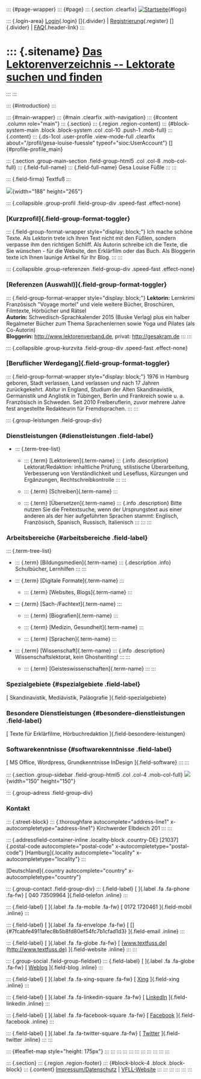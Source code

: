 ::: {#page-wrapper}
::: {#page}
::: {.section .clearfix}
[![Startseite](https://www.lektoren.de/sites/default/files/VfLL_logo.jpg)](/ "Startseite"){#logo}

::: {.login-area}
[Login](/user){.login} []{.divider} \|
[Registrierung](/user/register){.register} []{.divider} \|
[FAQ](/faq-page){.header-link}
:::

::: {.sitename}
[Das Lektorenverzeichnis -- Lektorate suchen und finden](/ "Startseite")
========================================================================
:::
:::

::: {#introduction}
:::

::: {#main-wrapper}
::: {#main .clearfix .with-navigation}
::: {#content .column role="main"}
::: {.section}
::: {.region .region-content}
::: {#block-system-main .block .block-system .col .col-10 .push-1 .mob-full}
::: {.content}
::: {.ds-1col .user-profile .view-mode-full .clearfix about="/profil/gesa-louise-fuessle" typeof="sioc:UserAccount"}
[]{#profile-profile_main}

::: {.section .group-main-section .field-group-html5 .col .col-8 .mob-col-full}
::: {.field-full-name}
::: {.field-full-name}
Gesa Louise Füßle
:::
:::

::: {.field-firma}
Textfuß
:::

![](https://www.lektoren.de/sites/default/files/styles/profile-image-full/public/users/profile_img/GesaCV.png?itok=oNSl7OxR){width="188"
height="265"}

::: {.collapsible .group-profil .field-group-div .speed-fast .effect-none}
### [Kurzprofil]{.field-group-format-toggler}

::: {.field-group-format-wrapper style="display: block;"}
Ich mache schöne Texte. Als Lektorin trete ich Ihren Text nicht mit den
Füßlen, sondern verpasse ihm den richtigen Schliff. Als Autorin schreibe
ich die Texte, die Sie wünschen - für die Website, den Erklärfilm oder
das Buch. Als Bloggerin texte ich Ihnen launige Artikel für Ihr Blog.
:::
:::

::: {.collapsible .group-referenzen .field-group-div .speed-fast .effect-none}
### [Referenzen (Auswahl)]{.field-group-format-toggler}

::: {.field-group-format-wrapper style="display: block;"}
**Lektorin:** Lernkrimi Französisch \"Voyage mortel\" und viele weitere
Bücher, Broschüren, Filmtexte, Hörbücher und Rätsel\
**Autorin:** Schwedisch-Sprachkalender 2015 (Buske Verlag) plus ein
halber Regalmeter Bücher zum Thema Sprachenlernen sowie Yoga und Pilates
(als Co-Autorin)\
**Bloggerin:** <http://www.lektorenverband.de>, privat:
<http://gesakram.de>
:::
:::

::: {.collapsible .group-kurzvita .field-group-div .speed-fast .effect-none}
### [Beruflicher Werdegang]{.field-group-format-toggler}

::: {.field-group-format-wrapper style="display: block;"}
1976 in Hamburg geboren, Stadt verlassen, Land verlassen und nach 17
Jahren zurückgekehrt. Abitur in England, Studium der Alten
Skandinavistik, Germanistik und Anglistik in Tübingen, Berlin und
Frankreich sowie u. a. Französisch in Schweden. Seit 2010
Freiberuflerin, zuvor mehrere Jahre fest angestellte Redakteurin für
Fremdsprachen.
:::
:::

::: {.group-leistungen .field-group-div}
### Dienstleistungen {#dienstleistungen .field-label}

-   ::: {.term-tree-list}
    -   ::: {.term}
        [Lektorieren]{.term-name}
        ::: {.info .description}
        Lektorat/Redaktion: inhaltliche Prüfung, stilistische
        Überarbeitung, Verbesserung von Verständlichkeit und Lesefluss,
        Kürzungen und Ergänzungen, Rechtschreibkontrolle
        :::
        :::

    -   ::: {.term}
        [Schreiben]{.term-name}
        :::

    -   ::: {.term}
        [Übersetzen]{.term-name}
        ::: {.info .description}
        Bitte nutzen Sie die Freitextsuche, wenn der Ursprungstext aus
        einer anderen als der hier aufgeführten Sprachen stammt:
        Englisch, Französisch, Spanisch, Russisch, Italienisch
        :::
        :::
    :::

### Arbeitsbereiche {#arbeitsbereiche .field-label}

::: {.term-tree-list}
-   ::: {.term}
    [Bildungsmedien]{.term-name}
    ::: {.description .info}
    Schulbücher, Lernhilfen
    :::
    :::

-   ::: {.term}
    [Digitale Formate]{.term-name}
    :::

    -   ::: {.term}
        [Websites, Blogs]{.term-name}
        :::

-   ::: {.term}
    [Sach-/Fachtext]{.term-name}
    :::

    -   ::: {.term}
        [Biografien]{.term-name}
        :::

    -   ::: {.term}
        [Medizin, Gesundheit]{.term-name}
        :::

    -   ::: {.term}
        [Sprachen]{.term-name}
        :::

-   ::: {.term}
    [Wissenschaft]{.term-name}
    ::: {.info .description}
    Wissenschaftslektorat, kein Ghostwriting!
    :::
    :::

    -   ::: {.term}
        [Geisteswissenschaften]{.term-name}
        :::
:::

### Spezialgebiete {#spezialgebiete .field-label}

[ Skandinavistik, Mediävistik, Paläografie ]{.field-spezialgebiete}

### Besondere Dienstleistungen {#besondere-dienstleistungen .field-label}

[ Texte für Erklärfilme, Hörbuchredaktion ]{.field-besondere-leistungen}

### Softwarekenntnisse {#softwarekenntnisse .field-label}

[ MS Office, Wordpress, Grundkenntnisse InDesign ]{.field-software}
:::
:::

::: {.section .group-sidebar .field-group-html5 .col .col-4 .mob-col-full}
![](https://www.lektoren.de/sites/default/files/styles/logo/public/users/profile_logo/twitterfu%C3%9F.jpg?itok=pGhmXQh8){width="150"
height="150"}

::: {.group-adress .field-group-div}
### Kontakt

::: {.street-block}
::: {.thoroughfare autocomplete="address-line1" x-autocompletetype="address-line1"}
Kirchwerder Elbdeich 201
:::
:::

::: {.addressfield-container-inline .locality-block .country-DE}
[21037]{.postal-code autocomplete="postal-code"
x-autocompletetype="postal-code"} [Hamburg]{.locality
autocomplete="locality" x-autocompletetype="locality"}
:::

[Deutschland]{.country autocomplete="country"
x-autocompletetype="country"}

::: {.group-contact .field-group-div}
::: {.field-label}
[ ]{.label .fa .fa-phone .fa-fw} [ 040 73509964 ]{.field-telefon
.inline}
:::

::: {.field-label}
[ ]{.label .fa .fa-mobile .fa-fw} [ 0172 1720461 ]{.field-mobil .inline}
:::

::: {.field-label}
[ ]{.label .fa .fa-envelope .fa-fw} [
[]{#7fcabfe4911afec8b5b8fd80ef54fc7b1cfad1d3} ]{.field-email .inline}
:::

::: {.field-label}
[ ]{.label .fa .fa-globe .fa-fw} [
[www.textfuss.de](http://www.textfuss.de) ]{.field-website .inline}
:::
:::

::: {.group-social .field-group-fieldset}
::: {.field-label}
[ ]{.label .fa .fa-globe .fa-fw} [ [Weblog](http://gesakram.de)
]{.field-blog .inline}
:::

::: {.field-label}
[ ]{.label .fa .fa-xing-square .fa-fw} [
[Xing](https://www.xing.com/profile/Gesa_Fuessle) ]{.field-xing .inline}
:::

::: {.field-label}
[ ]{.label .fa .fa-linkedin-square .fa-fw} [
[LinkedIn](http://de.linkedin.com/in/fuessle) ]{.field-linkedin .inline}
:::

::: {.field-label}
[ ]{.label .fa .fa-facebook-square .fa-fw} [
[Facebook](https://www.facebook.com/textfuss) ]{.field-facebook .inline}
:::

::: {.field-label}
[ ]{.label .fa .fa-twitter-square .fa-fw} [
[Twitter](https://twitter.com/textfuss) ]{.field-twitter .inline}
:::
:::

::: {#leaflet-map style="height: 175px"}
:::
:::
:::
:::
:::
:::
:::
:::
:::
:::
:::

::: {.section}
::: {.region .region-footer}
::: {#block-block-4 .block .block-block}
::: {.content}
[Impressum/Datenschutz](/impressum) \|
[VFLL-Website](http://www.vfll.de)
:::
:::
:::
:::
:::
:::
